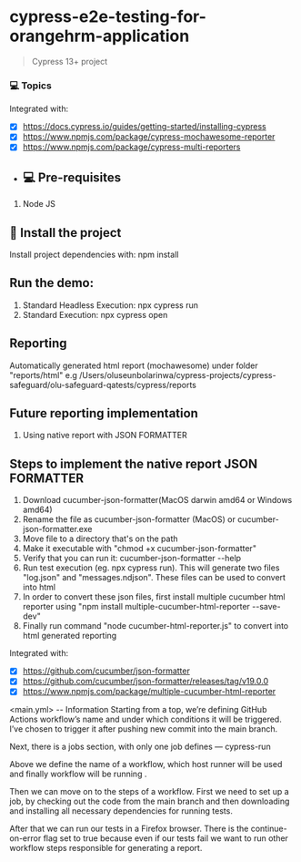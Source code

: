 # cypress-e2e-testing-for-orangehrm-application

> Cypress 13+ project

### 💻 Topics

Integrated with:

- [x] https://docs.cypress.io/guides/getting-started/installing-cypress
- [x] https://www.npmjs.com/package/cypress-mochawesome-reporter
- [x] https://www.npmjs.com/package/cypress-multi-reporters

- ## 💻 Pre-requisites

1. Node JS

## 🚀 Install the project

Install project dependencies with: npm install

## Run the demo:

1. Standard Headless Execution: npx cypress run 
2. Standard Execution: npx cypress open

## Reporting

   Automatically generated html report (mochawesome) under folder "reports/html"
   e.g /Users/oluseunbolarinwa/cypress-projects/cypress-safeguard/olu-safeguard-qatests/cypress/reports

## Future reporting implementation
1. Using native report with JSON FORMATTER

## Steps to implement the native report JSON FORMATTER
1. Download cucumber-json-formatter(MacOS darwin amd64 or Windows amd64)
2. Rename the file as cucumber-json-formatter (MacOS) or cucumber-json-formatter.exe
3. Move file to a directory that's on the path
4. Make it executable with "chmod +x cucumber-json-formatter"
5. Verify that you can run it: cucumber-json-formatter --help
6. Run test execution (eg. npx cypress run). This will generate two files "log.json" and "messages.ndjson".
   These files can be used to convert into html
7. In order to convert these json files, first install multiple cucumber html reporter using 
   "npm install multiple-cucumber-html-reporter --save-dev"
8. Finally run command "node cucumber-html-reporter.js" to convert into html generated reporting

Integrated with:

- [x] https://github.com/cucumber/json-formatter
- [x] https://github.com/cucumber/json-formatter/releases/tag/v19.0.0
- [x] https://www.npmjs.com/package/multiple-cucumber-html-reporter

<main.yml> -- Information
Starting from a top, we’re defining GitHub Actions workflow’s name and under which conditions it will be triggered. 
I’ve chosen to trigger it after pushing new commit into the main branch.

Next, there is a jobs section, with only one job defines — cypress-run

Above we define the name of a workflow, which host runner will be used and finally  workflow will be running .

Then we can move on to the steps of a workflow.
First we need to set up a job, by checking out the code from the main branch and then downloading and installing all necessary dependencies for running tests.

After that we can run our tests in a Firefox browser. There is the continue-on-error flag set to true because even if our tests fail we want to run other workflow steps responsible for generating a report.
